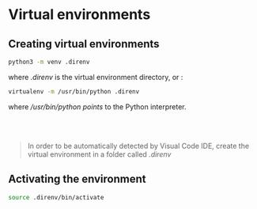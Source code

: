 # Virtual environments

## Creating virtual environments

```bash
python3 -m venv .direnv
```

where *.direnv* is the virtual environment directory, or :

```bash
virtualenv -m /usr/bin/python .direnv
```

where */usr/bin/python points* to the Python interpreter.

</br>
</br>

> In order to be automatically detected by Visual Code IDE, create the virtual environment in a folder called *.direnv*

## Activating the environment

```bash
source .direnv/bin/activate
```
